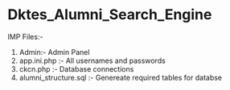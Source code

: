# Dktes_Alumni_Search_Engine

IMP Files:- 
1) Admin:- Admin Panel
2) app.ini.php :- All usernames and passwords
3) ckcn.php :- Database connections
4) alumni_structure.sql :- Genereate required tables for databse
